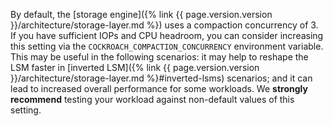 By default, the [storage engine]({% link {{ page.version.version }}/architecture/storage-layer.md %}) uses a compaction concurrency of 3. If you have sufficient IOPs and CPU headroom, you can consider increasing this setting via the `COCKROACH_COMPACTION_CONCURRENCY` environment variable. This may be useful in the following scenarios: it may help to reshape the LSM faster in [inverted LSM]({% link {{ page.version.version }}/architecture/storage-layer.md %}#inverted-lsms) scenarios; and it can lead to increased overall performance for some workloads. We **strongly recommend** testing your workload against non-default values of this setting.
